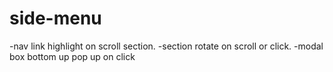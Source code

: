 # side-menu
-nav link highlight on scroll section. 
-section rotate on scroll or click. 
-modal box bottom up pop up on click 
